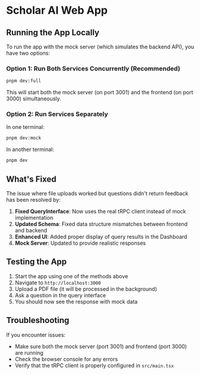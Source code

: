# Scholar AI Web App

## Running the App Locally

To run the app with the mock server (which simulates the backend API), you have two options:

### Option 1: Run Both Services Concurrently (Recommended)
```bash
pnpm dev:full
```

This will start both the mock server (on port 3001) and the frontend (on port 3000) simultaneously.

### Option 2: Run Services Separately
In one terminal:
```bash
pnpm dev:mock
```

In another terminal:
```bash
pnpm dev
```

## What's Fixed

The issue where file uploads worked but questions didn't return feedback has been resolved by:

1. **Fixed QueryInterface**: Now uses the real tRPC client instead of mock implementation
2. **Updated Schema**: Fixed data structure mismatches between frontend and backend
3. **Enhanced UI**: Added proper display of query results in the Dashboard
4. **Mock Server**: Updated to provide realistic responses

## Testing the App

1. Start the app using one of the methods above
2. Navigate to `http://localhost:3000`
3. Upload a PDF file (it will be processed in the background)
4. Ask a question in the query interface
5. You should now see the response with mock data

## Troubleshooting

If you encounter issues:
- Make sure both the mock server (port 3001) and frontend (port 3000) are running
- Check the browser console for any errors
- Verify that the tRPC client is properly configured in `src/main.tsx` 